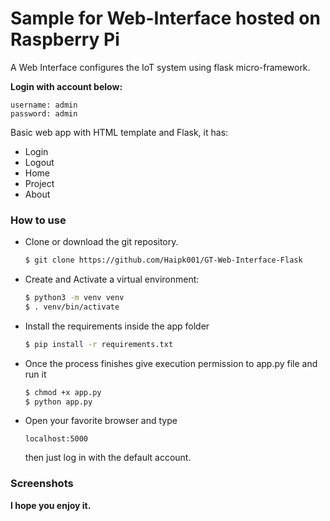 

# Sample for Web-Interface hosted on Raspberry Pi



A Web Interface configures the IoT system using flask micro-framework.

**Login with account below:**

```
username: admin
password: admin
```



Basic web app with HTML template and Flask, it has:

- Login
- Logout
- Home
- Project
- About


### How to use

- Clone or download the git repository.
    ```sh
    $ git clone https://github.com/Haipk001/GT-Web-Interface-Flask
    ```
    
- Create and Activate a virtual environment:
    
    
    ```sh
    $ python3 -m venv venv
    $ . venv/bin/activate
    ```
    
- Install the requirements inside the app folder

    ```sh
    $ pip install -r requirements.txt
    ```

- Once the process finishes give execution permission to app.py file and run it
    ```sh
    $ chmod +x app.py
    $ python app.py
    ```

- Open your favorite browser and type
    ```
    localhost:5000
    ```
    then just log in with the default account. 

### Screenshots


**I hope you enjoy it.**